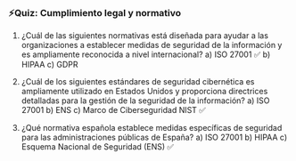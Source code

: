 ### ⚡️Quiz: Cumplimiento legal y normativo

1. ¿Cuál de las siguientes normativas está diseñada para ayudar a las organizaciones a establecer medidas de seguridad de la información y es ampliamente reconocida a nivel internacional?
a) ISO 27001 ✅
b) HIPAA
c) GDPR

1. ¿Cuál de los siguientes estándares de seguridad cibernética es ampliamente utilizado en Estados Unidos y proporciona directrices detalladas para la gestión de la seguridad de la información?
a) ISO 27001
b) ENS
c) Marco de Ciberseguridad NIST ✅
    
2. ¿Qué normativa española establece medidas específicas de seguridad para las administraciones públicas de España?
a) ISO 27001
b) HIPAA
c) Esquema Nacional de Seguridad (ENS) ✅